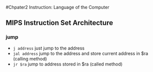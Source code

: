 #Chpater2 Instruction: Language of the Computer

## MIPS Instruction Set Architecture
###
### jump
*  <code>j address</code> just jump to the address
*  <code>jal address</code> jump to the address and store current address in $ra (calling method)
*  <code>jr $ra</code> jump to address stored in $ra (called method)